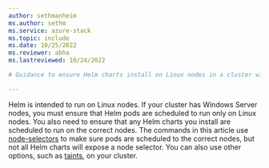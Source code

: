 ```yaml
---
author: sethmanheim
ms.author: sethm
ms.service: azure-stack
ms.topic: include
ms.date: 10/25/2022
ms.reviewer: abha
ms.lastreviewed: 10/24/2022

# Guidance to ensure Helm charts install on Linux nodes in a cluster with a mix of Linux and Windows nodes

---
```


Helm is intended to run on Linux nodes. If your cluster has Windows Server nodes, you must ensure that Helm pods are scheduled to run only on Linux nodes. You also need to ensure that any Helm charts you install are scheduled to run on the correct nodes. The commands in this article use [node-selectors](../adapt-apps-mixed-os-clusters.md#node-selector) to make sure pods are scheduled to the correct nodes, but not all Helm charts will expose a node selector. You can also use other options, such as [taints](../adapt-apps-mixed-os-clusters.md#taints-and-tolerations), on your cluster.
